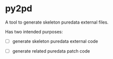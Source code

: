 # py2pd

A tool to generate skeleton puredata external files.

Has two intended purposes:

- [ ] generate skeleton puredata external code
- [ ] generate related puredata patch code


